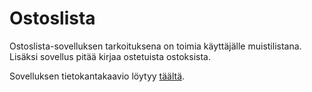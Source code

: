 # Ostoslista

Ostoslista-sovelluksen tarkoituksena on toimia käyttäjälle muistilistana. Lisäksi sovellus pitää kirjaa ostetuista ostoksista.

Sovelluksen tietokantakaavio löytyy [täältä](https://github.com/MiikaProject/Ostoslista/blob/master/documentation/database_diagram.png).
